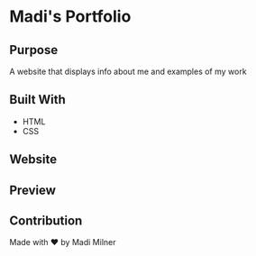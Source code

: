# Madi's Portfolio

## Purpose
A website that displays info about me and examples of my work 

## Built With
* HTML
* CSS

## Website

## Preview

## Contribution
Made with ❤️ by Madi Milner


